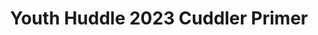 ---
title: Youth Huddle 2023 Cuddler Primer 
redirect_to: https://drive.google.com/file/d/1DElCGI7KGrl4WEDrXA45Ew9nJmtIP5Yo/view?usp=sharing 
redirect_from: 
  - /YH23CuddlerPrimer
  - /yh23cuddlerprimer
---